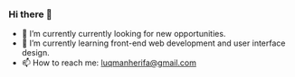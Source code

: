 ### Hi there 👋

- 🔭 I’m currently currently looking for new opportunities.
- 🌱 I’m currently learning front-end web development and user interface design.
- 📫 How to reach me: luqmanherifa@gmail.com

<!--
[![Top Langs](https://github-readme-stats.vercel.app/api/top-langs/?username=luqmanherifa&layout=compact)](https://github.com/luqmanherifa)
<br />
<br />
[![Luqman Herifa's GitHub stats](https://github-readme-stats.vercel.app/api?username=luqmanherifa)](https://github.com/luqmanherifa)
-->
